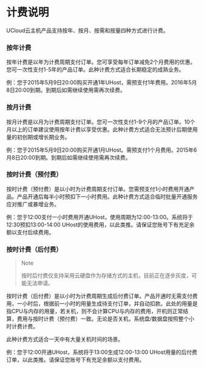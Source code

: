 # 计费说明



UCloud云主机产品支持按年、按月、按需和按量四种方式进行计费。

### 按年计费

按年计费是以年为计费周期支付订单。您可享受每年订单减免2个月费用的优惠。您可一次性支付1-5年的产品订单。此种计费方式适合长期稳定的成熟业务。

例：您于2015年5月9日20:00购买开通1年UHost，需预支付1年费用。2016年5月8日20:00到期。到期后如需继续使用需再次续费。

### 按月计费

按月计费是以月为计费周期支付订单。您可一次性支付1-9个月的产品订单。10个月以上的订单建议使用按年计费以享受优惠。此种计费方式适合无法预计后期使用量的初创期或增长期业务。

例：您于2015年5月9日20:00购买开通1月UHost。需预支付1个月费用。2015年6月8日20:00到期。到期后如需继续使用需再次续费。

### 按时计费（预付费）

按时计费（预付费）是以小时为计费周期支付订单。您需预支付1小时费用开通产品。产品开通后每半小时预扣下一小时费用。此种计费方式适合临时批量开通服务应对推广或暴增业务。

例：您于12:00支付一小时费用开通UHost，使用周期为12:00-13:00。系统将于12:30预扣13:00-14:00
UHost的使用费用，以此类推。请保证您账号下有充足余额以支付后续费用。

### 按时计费（后付费）

> Note
> 
> 按时后付费仅支持采用云硬盘作为存储方式的主机，目前正在逐步灰度，可能无法申请。

按时计费（后付费）是以小时为计费周期生成后付费订单。产品开通时无需支付费用，一小时后，根据前一小时的用量生成待支付订单，并自动扣款。此处的用量是指CPU与内存的用量，若关机，则不会计算CPU与内存的费用，开机则正常结算，费用与按时计费（预付费）一致。无论是否关机，系统盘/数据盘按照整个小时计费计费。

此种计费方式适合一天中有大量关机时间的场景。

例：您于12:00开通UHost，系统将于13:00生成12:00-13:00
UHost用量的后付费订单，以此类推。请保证您账号下有充足余额以支付费用。

